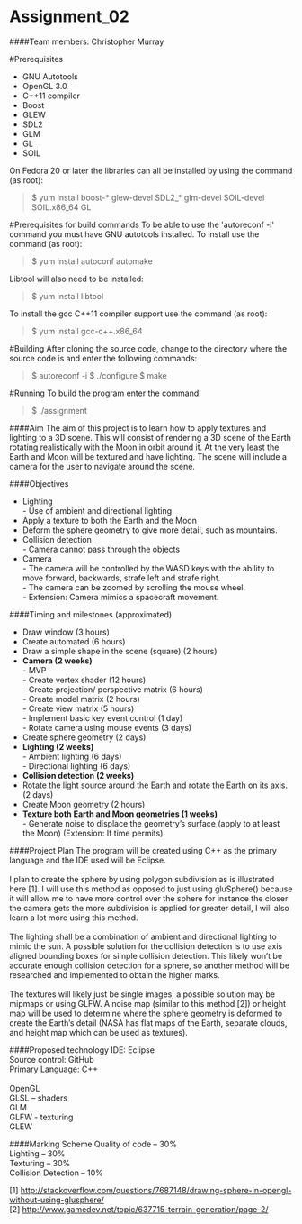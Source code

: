 # Assignment_02
####Team members: Christopher Murray

#Prerequisites

- GNU Autotools
- OpenGL 3.0
- C++11 compiler
- Boost
- GLEW
- SDL2
- GLM
- GL
- SOIL

On Fedora 20 or later the libraries can all be installed by using the command (as root):

> $ yum install boost-* glew-devel SDL2_* glm-devel SOIL-devel SOIL.x86_64 GL

#Prerequisites for build commands
To be able to use the 'autoreconf -i' command you must have GNU autotools installed.
To install use the command (as root):

> $ yum install autoconf automake

Libtool will also need to be installed:

> $ yum install libtool

To install the gcc C++11 compiler support use the command (as root):

> $ yum install gcc-c++.x86_64

#Building
After cloning the source code, change to the directory where the source code is and enter the following commands:

> $ autoreconf -i
> $ ./configure
> $ make

#Running
To build the program enter the command:

> $ ./assignment


####Aim
The aim of this project is to learn how to apply textures and lighting to a 3D scene. This will consist of rendering a 
3D scene of the Earth rotating realistically with the Moon in orbit around it. At the very least the Earth and Moon will 
be textured and have lighting. The scene will include a camera for the user to navigate around the scene.

####Objectives

- Lighting
  <br /> - Use of ambient and directional lighting
- Apply a texture to both the Earth and the Moon
- Deform the sphere geometry to give more detail, such as mountains.
- Collision detection
  <br /> - Camera cannot pass through the objects
- Camera
  <br />- The camera will be controlled by the WASD keys with the ability to move forward, backwards, strafe left and strafe 
					right.
  <br />- The camera can be zoomed by scrolling the mouse wheel.
  <br />- Extension: Camera mimics a spacecraft movement.

####Timing and milestones (approximated)

-	Draw window (3 hours)
-	Create automated (6 hours)
-	Draw a simple shape in the scene (square) (2 hours)
-	**Camera (2 weeks)**
  <br /> - MVP
  	<br /> - Create vertex shader (12  hours)
  	<br /> - Create projection/ perspective matrix (6 hours)
  	<br /> - Create model matrix (2 hours)
  	<br /> - Create view matrix (5 hours)
	<br /> - Implement basic key event control (1 day)
	<br /> - Rotate camera using mouse events (3 days)
- Create sphere geometry (2 days)
-	**Lighting (2 weeks)**
	<br /> - Ambient lighting (6 days)
	<br /> - Directional lighting (6 days)
-	**Collision detection (2 weeks)**
-	Rotate the light source around the Earth and rotate the Earth on its axis. (2 days)
-	Create Moon geometry (2 hours)
-	**Texture both Earth and Moon geometries (1 weeks)**
	<br /> - Generate noise to displace the geometry’s surface (apply to at least the Moon) (Extension: If time permits)

####Project Plan
The program will be created using C++ as the primary language and the IDE used will be Eclipse.
<br />
<br />
I plan to create the sphere by using polygon subdivision as is illustrated here [1]. I will use this method as opposed to just
using gluSphere() because it will allow me to have more control over the sphere for instance the closer the camera gets the
more subdivision is applied for greater detail, I will also learn a lot more using this method. 
<br />
<br />
The lighting shall be a combination of ambient and directional lighting to mimic the sun. A possible solution for the 
collision detection is to use axis aligned bounding boxes for simple collision detection. This likely won’t be accurate enough 
collision detection for a sphere, so another method will be researched and implemented to obtain the higher marks.
<br />
<br />
The textures will likely just be single images, a possible solution may be mipmaps or using GLFW. A noise map (similar to this
method [2]) or height map will be used to determine where the sphere geometry is deformed to create the Earth’s detail (NASA 
has flat maps of the Earth, separate clouds, and height map which can be used as textures). 

####Proposed technology
IDE: Eclipse
<br />Source control: GitHub
<br />Primary Language: C++
<br />
<br />OpenGL 
<br />GLSL – shaders
<br />GLM
<br />GLFW - texturing
<br />GLEW

####Marking Scheme
Quality of code – 30%
<br />Lighting – 30%
<br />Texturing – 30%
<br />Collision Detection – 10%

[1] http://stackoverflow.com/questions/7687148/drawing-sphere-in-opengl-without-using-glusphere/ <br />
[2] http://www.gamedev.net/topic/637715-terrain-generation/page-2/
